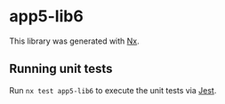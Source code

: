 # app5-lib6

This library was generated with [Nx](https://nx.dev).

## Running unit tests

Run `nx test app5-lib6` to execute the unit tests via [Jest](https://jestjs.io).
